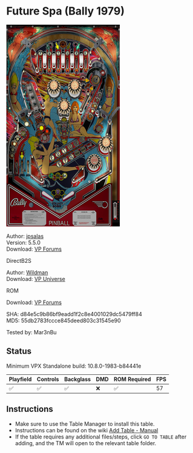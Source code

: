 # Future Spa (Bally 1979)

![Table Preview](../../images/vpx-futurespa.png)

Author: [jpsalas](https://www.vpforums.org/index.php?showuser=277)  
Version: 5.5.0  
Download: [VP Forums](https://www.vpforums.org/index.php?s=3d4ebfb2462744f6ffd97dbd571fe844&app=downloads&showfile=13112)

DirectB2S

Author: [Wildman](https://vpuniverse.com/profile/5-wildman/)  
Download: [VP Universe](https://vpuniverse.com/files/file/2156-future-spabally-1979/)

ROM

Download: [VP Forums](https://www.vpforums.org/index.php?app=downloads&showfile=690)

SHA: d84e5c9b86bf9eadd1f2c8e4001029dc5479ff84  
MD5: 55db2783fccce845deed803c31545e90

Tested by: Mar3nBu

## Status 

Minimum VPX Standalone build: 10.8.0-1983-b84441e

| Playfield | Controls | Backglass | DMD | ROM Required | FPS | 
|-----------|----------|-----------|-----|--------------|-----|
| :white_check_mark: | :white_check_mark: | :white_check_mark: | :x: | :white_check_mark: | 57 |

## Instructions

- Make sure to use the Table Manager to install this table.
- Instructions can be found on the wiki [Add Table - Manual](https://github.com/LegendsUnchained/vpx-standalone-alp4k/wiki/%5B04%5D-%F0%9F%A7%A1-TM-%E2%80%90-Other-Features#add-table---manual)
- If the table requires any additional files/steps, click `GO TO TABLE` after adding, and the TM will open to the relevant table folder.

